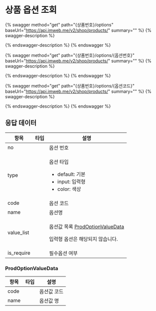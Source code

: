 # 상품 옵션 조회

{% swagger method="get" path="{상품번호}/options" baseUrl="https://api.imweb.me/v2/shop/products/" summary="" %}
{% swagger-description %}

{% endswagger-description %}
{% endswagger %}

{% swagger method="get" path="{상품번호}/options/{옵션번호}" baseUrl="https://api.imweb.me/v2/shop/products/" summary="" %}
{% swagger-description %}

{% endswagger-description %}
{% endswagger %}

{% swagger method="get" path="{상품번호}/options/{옵션코드}" baseUrl="https://api.imweb.me/v2/shop/products/" summary="" %}
{% swagger-description %}

{% endswagger-description %}
{% endswagger %}

## 응답 데이터

<table><thead><tr><th>항목</th><th data-type="select">타입</th><th>설명</th></tr></thead><tbody><tr><td>no</td><td></td><td>옵션 번호</td></tr><tr><td>type</td><td></td><td><p>옵션 타입</p><ul><li>default: 기본</li><li>input: 입력형</li><li>color: 색상</li></ul></td></tr><tr><td>code</td><td></td><td>옵션 코드</td></tr><tr><td>name</td><td></td><td>옵션명</td></tr><tr><td>value_list</td><td></td><td><p>옵션값 목록 <a href="getOptions.md#rod_type_data-digital-data">ProdOptionValueData</a></p><p>입력형 옵션은 해당되지 않습니다.</p></td></tr><tr><td>is_require</td><td></td><td>필수옵션 여부</td></tr></tbody></table>

### ProdOptionValueData

<table><thead><tr><th>항목</th><th data-type="select">타입</th><th>설명</th></tr></thead><tbody><tr><td>code</td><td></td><td>옵션값 코드</td></tr><tr><td>name</td><td></td><td>옵션값 명</td></tr></tbody></table>
